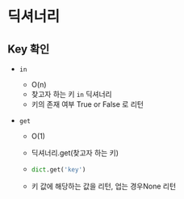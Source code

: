 # 딕셔너리

## Key 확인

- `in`

  - O(n)
  - 찾고자 하는 키 `in` 딕셔너리
  - 키의 존재 여부 True or False 로 리턴

- `get`

  - O(1)

  - 딕셔너리.get(찾고자 하는 키)

  - ```python
    dict.get('key')
    ```

  - 키 값에 해당하는 값을 리턴, 업는 경우None 리턴



